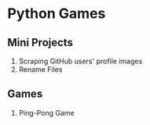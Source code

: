 # Python Games

## Mini Projects
1. Scraping GitHub users' profile images
2. Rename Files

## Games
1. Ping-Pong Game
